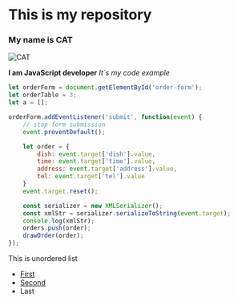 # This is my repository

### My name is CAT

![CAT](https://cdn.omlet.com/images/cache/850/567/breed_abyssinian_cat.webp)

**I am JavaScript developer** 
*It`s my code example*

```javascript
let orderForm = document.getElementById('order-form');
let orderTable = 3;
let a = [];

orderForm.addEventListener('submit', function(event) {
    // stop form submission
    event.preventDefault();

    let order = {
        dish: event.target['dish'].value,
        time: event.target['time'].value,
        address: event.target['address'].value,
        tel: event.target['tel'].value
    }
    event.target.reset();

    const serializer = new XMLSerializer();
    const xmlStr = serializer.serializeToString(event.target);
    console.log(xmlStr);
    orders.push(order);
    drawOrder(order);
});
```

This is unordered list
 * [First](http://goolge.com)
 * [Second](http://github.com)
 * Last


